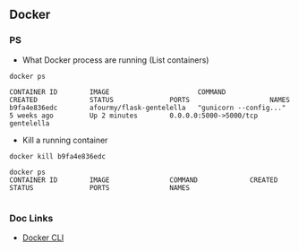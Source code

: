 ## Docker 

### PS

- What Docker process are running (List containers)
```
docker ps

CONTAINER ID        IMAGE                      COMMAND                  CREATED             STATUS              PORTS                    NAMES
b9fa4e836edc        afourmy/flask-gentelella   "gunicorn --config..."   5 weeks ago         Up 2 minutes        0.0.0.0:5000->5000/tcp   gentelella

```

- Kill a running container
```
docker kill b9fa4e836edc 

docker ps
CONTAINER ID        IMAGE               COMMAND             CREATED             STATUS              PORTS               NAMES


```

### Doc Links
- [Docker CLI](https://docs.docker.com/engine/reference/commandline/cli/)


